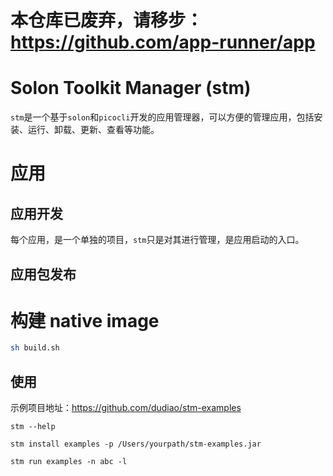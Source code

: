 # 本仓库已废弃，请移步：https://github.com/app-runner/app

# Solon Toolkit Manager (stm)

`stm`是一个基于`solon`和`picocli`开发的应用管理器，可以方便的管理应用，包括安装、运行、卸载、更新、查看等功能。

# 应用
## 应用开发
每个应用，是一个单独的项目，`stm`只是对其进行管理，是应用启动的入口。

## 应用包发布

# 构建 native image

```bash
sh build.sh
```

## 使用

示例项目地址：https://github.com/dudiao/stm-examples

```shell
stm --help

stm install examples -p /Users/yourpath/stm-examples.jar

stm run examples -n abc -l
```

